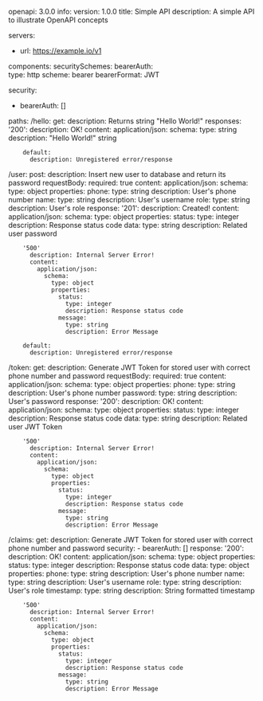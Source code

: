 openapi: 3.0.0
info:
  version: 1.0.0
  title: Simple API
  description: A simple API to illustrate OpenAPI concepts

servers:
  - url: https://example.io/v1

components:
  securitySchemes:
    bearerAuth:            
      type: http
      scheme: bearer
      bearerFormat: JWT 

security:
  - bearerAuth: []  

paths:
  /hello:
    get:
      description: Returns string "Hello World!"
      responses:
        '200':
          description: OK!
          content:
            application/json:
              schema:
                type: string
                description: "Hello World!" string  

        
        default:
          description: Unregistered error/response

  /user:
    post:
      description: Insert new user to database and return its password
      requestBody:
        required: true
        content:
          application/json:
            schema:
              type: object
              properties:
                phone:
                  type: string
                  description: User's phone number
                name:
                  type: string
                  description: User's username
                role:
                  type: string
                  description: User's role
      response:
        '201':
          description: Created!
          content:
            application/json:
              schema:
                type: object
                properties:
                  status:
                    type: integer
                    description: Response status code
                  data:
                    type: string
                    description: Related user password
        
        '500'
          description: Internal Server Error!
          content:
            application/json:
              schema:
                type: object
                properties:
                  status:
                    type: integer
                    description: Response status code
                  message:
                    type: string
                    description: Error Message

        default:
          description: Unregistered error/response

  /token:
    get:
      description: Generate JWT Token for stored user with correct phone number and password
      requestBody:
        required: true
        content:
          application/json:
            schema:
              type: object
                properties:
                  phone:
                    type: string
                    description: User's phone number
                  password:
                    type: string
                    description: User's password
      response:
        '200':
          description: OK!
          content:
            application/json:
              schema:
                type: object
                properties:
                  status:
                    type: integer
                    description: Response status code
                  data:
                    type: string
                    description: Related user JWT Token
        
        '500'
          description: Internal Server Error!
          content:
            application/json:
              schema:
                type: object
                properties:
                  status:
                    type: integer
                    description: Response status code
                  message:
                    type: string
                    description: Error Message

  /claims:
    get:
      description: Generate JWT Token for stored user with correct phone number and password
      security:
        - bearerAuth: []
      response:
        '200':
          description: OK!
          content:
            application/json:
              schema:
                type: object
                properties:
                  status:
                    type: integer
                    description: Response status code
                  data:
                    type: object
                    properties:
                      phone:
                        type: string
                        description: User's phone number
                      name:
                        type: string
                        description: User's username
                      role:
                        type: string
                        description: User's role
                      timestamp:
                        type: string
                        description: String formatted timestamp 
        
        '500'
          description: Internal Server Error!
          content:
            application/json:
              schema:
                type: object
                properties:
                  status:
                    type: integer
                    description: Response status code
                  message:
                    type: string
                    description: Error Message
